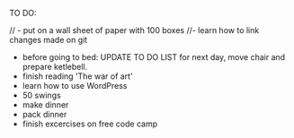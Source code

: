 TO DO:

// - put on a wall sheet of paper with 100 boxes 
//- learn how to link changes made on git
- before going to bed: UPDATE TO DO LIST for next day, move chair and prepare ketlebell.
- finish reading 'The war of art'
- learn how to use WordPress
- 50 swings
- make dinner
- pack dinner
- finish excercises on free code camp
